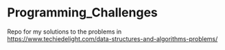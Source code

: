 # Programming_Challenges

Repo for my solutions to the problems in https://www.techiedelight.com/data-structures-and-algorithms-problems/
